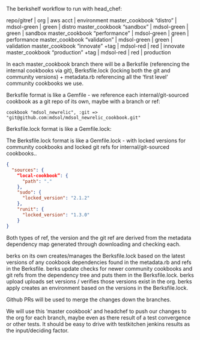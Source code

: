 The berkshelf workflow to run with head_chef:

repo/gitref                       | org         | aws acct | environment
master_cookbook “distro”          | mdsol-green | green    | distro
master_cookbook “sandbox”         | mdsol-green | green    | sandbox
master_cookbook “performance”     | mdsol-green | green    | performance
master_cookbook “validation”      | mdsol-green | green    | validation
master_cookbook “innovate” +tag   | mdsol-red   | red      | innovate
master_cookbook “production” +tag | mdsol-red   | red      | production

In each master_cookbook branch there will be a Berksfile (referencing the internal cookbooks via git), Berksfile.lock (locking both the git and community versions) + metadata.rb referencing all the ‘first level’ community cookbooks we use.

Berksfile format is like a Gemfile - we reference each internal/git-sourced cookbook as a git repo of its own, maybe with a branch or ref:

```
cookbook "mdsol_newrelic", :git => "git@github.com:mdsol/mdsol_newrelic_cookbook.git"
```

Berksfile.lock format is like a Gemfile.lock:

The Berksfile.lock format is like a Gemfile.lock - with locked versions for community cookbooks and locked git refs for internal/git-sourced cookbooks..

```JSON
{
  "sources": {
    “local-cookbook”: {
      "path": "."
    },
    "sudo": {
      "locked_version": "2.1.2"
    },
    "runit": {
      "locked_version": "1.3.0"
    }
}
```

Both types of ref, the version and the git ref are derived from the metadata dependency map generated through downloading and checking each.

berks on its own creates/manages the Berksfile.lock based on the latest versions of any cookbook dependencies found in the metadata.rb and refs in the Berksfile.
berks update checks for newer community cookbooks and git refs from the dependency tree and puts them in the Berksfile.lock.
berks upload uploads set versions / verifies those versions exist in the org.
berks apply creates an environment based on the versions in the Berksfile.lock.

Github PRs will be used to merge the changes down the branches.

We will use this ‘master cookbook’ and headchef to push our changes to the org for each branch, maybe even as there result of a test convergence or other tests. It should be easy to drive with testkitchen jenkins results as the input/deciding factor.

